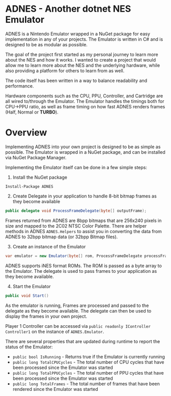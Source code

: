 # ADNES - Another dotnet NES Emulator

ADNES is a Nintendo Emulator wrapped in a NuGet package for easy implementation in any of your projects. The Emulator is written in C# and is designed to be as modular as possible.

The goal of the project first started as my personal journey to learn more about the NES and how it works. I wanted to create a project that would allow me to learn more about the NES and the underlying hardware, while also providing a platform for others to learn from as well.

The code itself has been written in a way to balance readability and performance. 

Hardware components such as the CPU, PPU, Controller, and Cartridge are all wired to/through the Emulator. The Emulator handles the timings both for CPU->PPU ratio, as well as frame timing on how fast ADNES renders frames (Half, Normal or **TURBO**).

# Overview

Implementing ADNES into your own project is designed to be as simple as possible. The Emulator is wrapped in a NuGet package, and can be installed via NuGet Package Manager.

Implementing the Emulator itself can be done in a few simple steps:

1. Install the NuGet package

```
Install-Package ADNES
```

2. Create Delegate in your application to handle 8-bit bitmap frames as they become available

```csharp
public delegate void ProcessFrameDelegate(byte[] outputFrame);
```

Frames returned from ADNES are 8bpp bitmaps that are 256x240 pixels in size and mapped to the 2C02 NTSC Color Palette. There are helper methods in ADNES `ADNES.Helpers` to assist you in converting the data from
ADNES to 32bpp bitmap data (or 32bpp Bitmap files).

3. Create an instance of the Emulator

```csharp
var emulator = new Emulator(byte[] rom, ProcessFrameDelegate processFrameDelegate);
```

ADNES supports iNES format ROMs. The ROM is passed as a byte array to the Emulator. The delegate is used to pass frames to your application as they become available.

4. Start the Emulator

```csharp
public void Start()
```

As the emulator is running, Frames are processed and passed to the delegate as they become available. The delegate can then be used to display the frames in your own project.

Player 1 Controller can be accessed via `public readonly IController Controller1` on the instance of `ADNES.Emulator`.

There are several properties that are updated during runtime to report the status of the Emulator:

- `public bool IsRunning` - Returns true if the Emulator is currently running
- `public long TotalCPUCycles` - The total number of CPU cycles that have been processed since the Emulator was started
- `public long TotalPPUCycles` - The total number of PPU cycles that have been processed since the Emulator was started
- `public long TotalFrames` - The total number of frames that have been rendered since the Emulator was started
